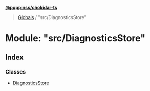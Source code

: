 **[@poppinss/chokidar-ts](../README.md)**

> [Globals](../README.md) / "src/DiagnosticsStore"

# Module: "src/DiagnosticsStore"

## Index

### Classes

* [DiagnosticsStore](../classes/_src_diagnosticsstore_.diagnosticsstore.md)
